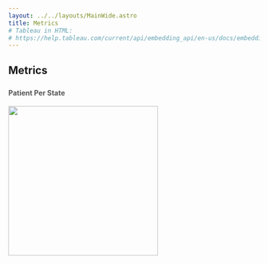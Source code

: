 ```yaml
---
layout: ../../layouts/MainWide.astro
title: Metrics
# Tableau in HTML:
# https://help.tableau.com/current/api/embedding_api/en-us/docs/embedding_api_basic.html
---
```

<script type="module" src="https://public.tableau.com/javascripts/api/tableau.embedding.3.4.0.min.js"></script>

<style>
    h4 {
        color: #555;
        margin-top: 24px;
    }
</style>

## Metrics

#### Patient Per State

<img id="thumb-2" src="https://public.tableau.com/thumb/views/Gender-Kardias/Mapa" width="300px">
<!-- <img id="thumb-1" src="https://public.tableau.com/views/Gender-Kardias/Mapa.png?%3Adisplay_static_image=y&:showVizHome=n" width="400px"> -->
<tableau-viz id="tableau1" src="https://public.tableau.com/views/Gender-Kardias/Mapa" width="100%" height="600px" toolbar="bottom" hide-tabs disable-url-actions/>

